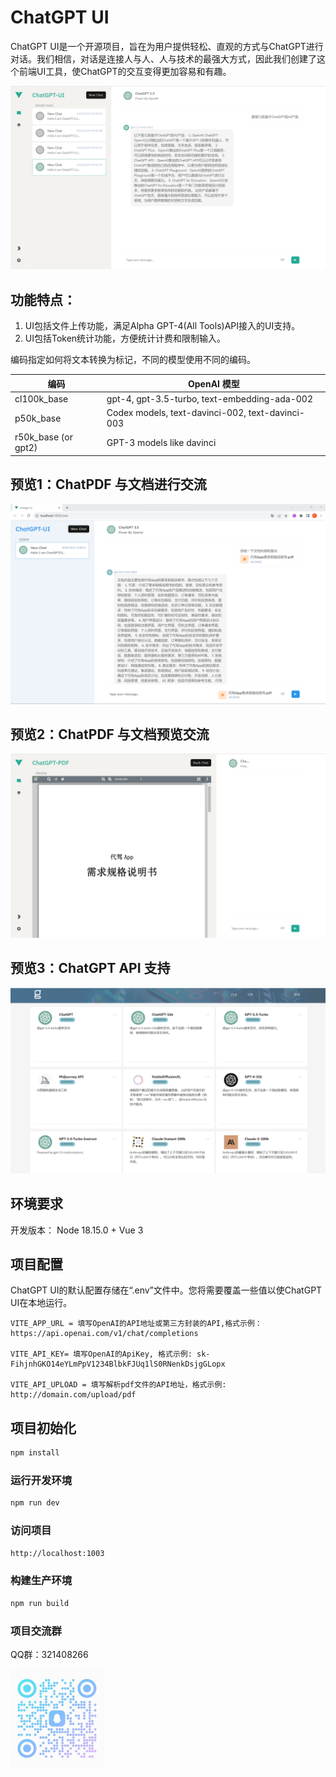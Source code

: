 # ChatGPT UI

ChatGPT UI是一个开源项目，旨在为用户提供轻松、直观的方式与ChatGPT进行对话。我们相信，对话是连接人与人、人与技术的最强大方式，因此我们创建了这个前端UI工具，使ChatGPT的交互变得更加容易和有趣。

![运行效果预览](screenshot/chatview.png)

## 功能特点：
1. UI包括文件上传功能，满足Alpha GPT-4(All Tools)API接入的UI支持。
2. UI包括Token统计功能，方便统计计费和限制输入。

编码指定如何将文本转换为标记，不同的模型使用不同的编码。

| 编码 | OpenAI 模型  |
|---|---|
| cl100k_base  | gpt-4, gpt-3.5-turbo, text-embedding-ada-002  |
| p50k_base  | Codex models, text-davinci-002, text-davinci-003  |
| r50k_base (or gpt2)  | GPT-3 models like davinci  |

## 预览1：ChatPDF 与文档进行交流
![PDF文件分析效果预览](screenshot/doc%20screenshot.png)

## 预览2：ChatPDF 与文档预览交流
![PDF文件分析效果预览](screenshot/pdf%20view.png)

## 预览3：ChatGPT API 支持
![API支持预览](screenshot/api%20screenshot.png)

## 环境要求
开发版本： Node 18.15.0 + Vue 3

## 项目配置
ChatGPT UI的默认配置存储在“.env”文件中。您将需要覆盖一些值以使ChatGPT UI在本地运行。

```env
VITE_APP_URL = 填写OpenAI的API地址或第三方封装的API,格式示例：https://api.openai.com/v1/chat/completions

VITE_API_KEY= 填写OpenAI的ApiKey, 格式示例: sk-FihjnhGKO14eYLmPpV1234BlbkFJUq1lS0RNenkDsjgGLopx

VITE_API_UPLOAD = 填写解析pdf文件的API地址，格式示例: http://domain.com/upload/pdf
```

## 项目初始化

```sh
npm install
```

### 运行开发环境

```sh
npm run dev
```

### 访问项目
```sh
http://localhost:1003
```

### 构建生产环境

```sh
npm run build
```

### 项目交流群

QQ群：321408266

<img src="screenshot/qq.jpg" width="30%" height="30%">
